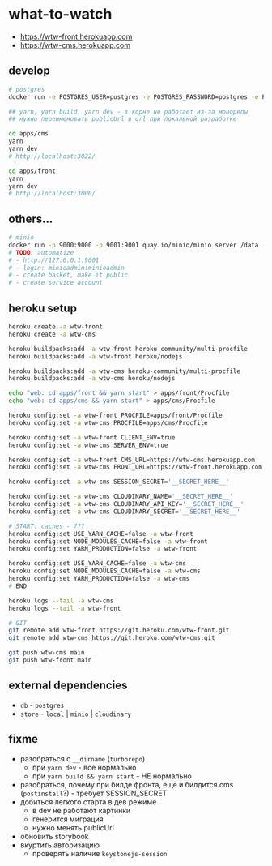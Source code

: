 # what-to-watch

- https://wtw-front.herokuapp.com
- https://wtw-cms.herokuapp.com

## develop

```sh
# postgres
docker run -e POSTGRES_USER=postgres -e POSTGRES_PASSWORD=postgres -e POSTGRES_DB=keystone -p 5432:5432 postgres

## yarn, yarn build, yarn dev - в корне не работает из-за монорепы
## нужно переименовать publicUrl в url при локальной разработке

cd apps/cms
yarn
yarn dev
# http://localhost:3022/

cd apps/front
yarn
yarn dev
# http://localhost:3000/
```

## others...

```sh
# minio
docker run -p 9000:9000 -p 9001:9001 quay.io/minio/minio server /data --console-address ":9001"
# TODO: automatize
# - http://127.0.0.1:9001
# - login: minioadmin:minioadmin
# - create basket, make it public
# - create service account
```

## heroku setup

```sh
heroku create -a wtw-front
heroku create -a wtw-cms

heroku buildpacks:add -a wtw-front heroku-community/multi-procfile
heroku buildpacks:add -a wtw-front heroku/nodejs

heroku buildpacks:add -a wtw-cms heroku-community/multi-procfile
heroku buildpacks:add -a wtw-cms heroku/nodejs

echo "web: cd apps/front && yarn start" > apps/front/Procfile
echo "web: cd apps/cms && yarn start" > apps/cms/Procfile

heroku config:set -a wtw-front PROCFILE=apps/front/Procfile
heroku config:set -a wtw-cms PROCFILE=apps/cms/Procfile

heroku config:set -a wtw-front CLIENT_ENV=true
heroku config:set -a wtw-cms SERVER_ENV=true

heroku config:set -a wtw-front CMS_URL=https://wtw-cms.herokuapp.com
heroku config:set -a wtw-cms FRONT_URL=https://wtw-front.herokuapp.com

heroku config:set -a wtw-cms SESSION_SECRET='__SECRET_HERE__'

heroku config:set -a wtw-cms CLOUDINARY_NAME='__SECRET_HERE__'
heroku config:set -a wtw-cms CLOUDINARY_API_KEY='__SECRET_HERE__'
heroku config:set -a wtw-cms CLOUDINARY_SECRET='__SECRET_HERE__'

# START: caches - ???
heroku config:set USE_YARN_CACHE=false -a wtw-front
heroku config:set NODE_MODULES_CACHE=false -a wtw-front
heroku config:set YARN_PRODUCTION=false -a wtw-front

heroku config:set USE_YARN_CACHE=false -a wtw-cms
heroku config:set NODE_MODULES_CACHE=false -a wtw-cms
heroku config:set YARN_PRODUCTION=false -a wtw-cms
# END

heroku logs --tail -a wtw-cms
heroku logs --tail -a wtw-front

# GIT
git remote add wtw-front https://git.heroku.com/wtw-front.git
git remote add wtw-cms https://git.heroku.com/wtw-cms.git

git push wtw-cms main
git push wtw-front main
```

## external dependencies

- `db` - `postgres`
- `store` - `local` | `minio` | `cloudinary`

## fixme

- разобраться с `__dirname` (`turborepo`)
  - при `yarn dev` - все нормально
  - при `yarn build && yarn start` - НЕ нормально
- разобраться, почему при билде фронта, еще и билдится cms (`postinstall`?) - требует SESSION_SECRET
- добиться легкого старта в дев режиме
  - в dev не работают картинки
  - генерится миграция
  - нужно менять publicUrl
- обновить storybook
- вкуртить авторизацию
  - проверять наличие `keystonejs-session`
